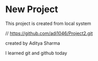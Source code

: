# New Project
 
This project is created from local system
  
// https://github.com/adi1046/Project2.git

created by Aditya Sharma

I learned git and github today
